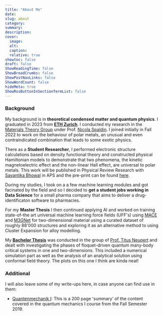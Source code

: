 ```yaml
---
title: "About Me"
date: 
slug: about
category:
summary:
description:
cover:
  image:
  alt:
  caption: 
  relative: true
showtoc: false
draft: false
ShowReadingTime: false
ShowBreadCrumbs: false
ShowPostNavLinks: false
ShowWordCount: false
hideMeta: true
ShowRssButtonInSectionTermList: false
---
```


<!-- <img src="images/pp.jpg> -->

<!-- ![Test](./pp.jpg) -->

<!-- 
In my daytime, I work as a Developer Advocate at a US Tech company. 

At night, I'm a content creator developing tutorials in data science for the following platforms:
- 📺 **YouTube**: [**Data Professor**](https://youtube.com/dataprofessor/), [**Coding Professor**](https://youtube.com/codingprofessor/)
- 📝 [**Medium Blogs**](https://data-professor.medium.com/).
- 💻 [**GitHub**](https://github.com/dataprofessor/)

In my previous role, I was an Associate Professor of Bioinformatics carrying out research in computational drug discovery:
- [**Google Scholar**](https://scholar.google.com/citations?user=df-l7zQAAAAJ&hl=en)
- [**ORCID**](https://orcid.org/0000-0003-1040-663X)
- [**SCOPUS**](https://www.scopus.com/authid/detail.uri?authorId=12039071300)
- [**ResearchGate**](https://www.researchgate.net/profile/Chanin-Nantasenamat-2)
- **GitHub**: [**chaninn**](https://github.com/chaninn/), [**chaninlab**](https://github.com/chaninlab/)

You can also connect with me at the following social platforms:
- [**Twitter**](https://twitter.com/thedataprof)
- [**LinkedIn**](https://www.linkedin.com/in/chanin-nantasenamat/) -->



### Background

My background is in **theoretical condensed matter and quantum physics**. I graduated in 2023 from **[ETH Zurich](https://ethz.ch/en.html)**. I conducted my research in the [Materials Theory Group](https://theory.mat.ethz.ch/) under Prof. [Nicola Spaldin](https://scholar.google.de/citations?user=eUfdZowAAAAJ&hl=en). I joined initially in Fall 2022 to work on the behaviour of polar metals, an unusual and even contraindicated combination that leads to some exotic physics. 

There as a **Student Researcher**, I performed electronic structure calculations based on density functional theory and constructed physical Hamiltonian models to demonstrate that two phenomena, the kinetic magnetoelectric effect and the non-linear Hall effect, are universal to polar metals. This work will be published in Physical Review Research with [Sayantika Bhowal](https://scholar.google.com/citations?user=KEbHeN0AAAAJ&hl=en) in APS and the pre-print can be found [here](https://arxiv.org/pdf/2309.09794.pdf).

During my studies, I took on a a few machine learning modules and got facinated by the field and so I decided to **get a student jobs working in Data Science** for a small pharma company that aims to deliver a drug-identificaton software to pharmacies. 

For my **Master Thesis** I then continued applying AI and worked on training state-of-the art universal machine learning force fields (UFF's) using [MACE](https://arxiv.org/pdf/2206.07697.pdf) and [M3GNet](https://arxiv.org/pdf/2202.02450.pdf) for two-dimensional material using a curated dataset of roughly 88'000 structures and exploring it as an alternative method to using Cluster Expansion for alloy modelling.


My **[Bachelor Thesis](Bachelor_Thesis.pdf)** was conducted in the group of [Prof. Titus Neupert](https://scholar.google.com/citations?user=zXNka-AAAAAJ&hl=en) and dealt with investigating the phases of floquet-driven quantum many-body critical systems in one and two-dimensions. This included a numerical simulation part as well as the analysis of an analytical solution using conformal field theory. The plots on this one I think are kinda neat!


### Additional

I will also leave some of my write-ups here, in case anyone can find use in them:
- [Quantenmechanik I](Quantenmechanik.pdf): This is a 200 page 'summary' of the content covered in the quantum mechanics I course from the Fall Semester 2019.
<!-- - [Bachelor Thesis](Bachelor_Thesis.pdf) -->